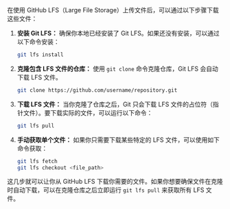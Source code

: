 在使用 GitHub LFS（Large File Storage）上传文件后，可以通过以下步骤下载这些文件：

1. **安装 Git LFS：**
   确保你本地已经安装了 Git LFS。如果还没有安装，可以通过以下命令安装：
   
   ```bash
   git lfs install
   ```

2. **克隆包含 LFS 文件的仓库：**
   使用 `git clone` 命令克隆仓库，Git LFS 会自动下载 LFS 文件。

   ```bash
   git clone https://github.com/username/repository.git
   ```

3. **下载 LFS 文件：**
   当你克隆了仓库之后，Git 只会下载 LFS 文件的占位符（指针文件）。要下载实际的文件，可以运行以下命令：

   ```bash
   git lfs pull
   ```

4. **手动获取单个文件：**
   如果你只需要下载某些特定的 LFS 文件，可以使用如下命令获取：
   
   ```bash
   git lfs fetch
   git lfs checkout <file_path>
   ```

这几步就可以让你从 GitHub LFS 下载你需要的文件。如果你想要确保文件在克隆时自动下载，可以在克隆仓库之后立即运行 `git lfs pull` 来获取所有 LFS 文件。